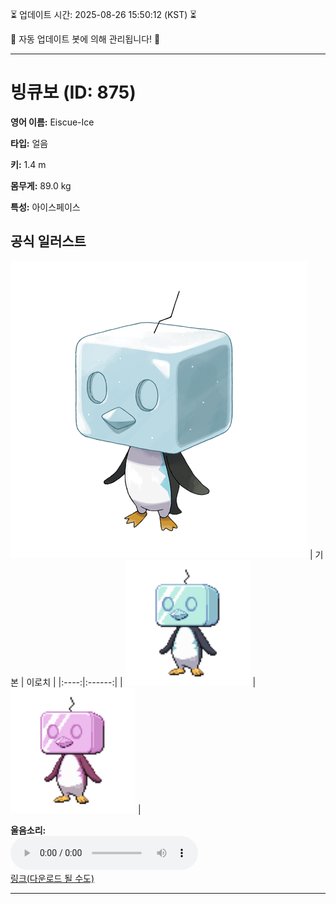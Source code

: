 
⏳ 업데이트 시간: 2025-08-26 15:50:12 (KST) ⏳

🤖 자동 업데이트 봇에 의해 관리됩니다! 🤖

---

# 빙큐보 (ID: 875)
**영어 이름:** Eiscue-Ice

**타입:** 얼음

**키:** 1.4 m

**몸무게:** 89.0 kg

**특성:** 아이스페이스

## 공식 일러스트
![](https://raw.githubusercontent.com/PokeAPI/sprites/master/sprites/pokemon/other/official-artwork/875.png)
| 기본 | 이로치 |
|:----:|:------:|
| <img src="https://raw.githubusercontent.com/PokeAPI/sprites/master/sprites/pokemon/875.png" width="200"> | <img src="https://raw.githubusercontent.com/PokeAPI/sprites/master/sprites/pokemon/shiny/875.png" width="200"> |

**울음소리:**<br><audio controls src="https://raw.githubusercontent.com/PokeAPI/cries/main/cries/pokemon/latest/875.ogg"></audio><br> [링크(다운로드 될 수도)](https://raw.githubusercontent.com/PokeAPI/cries/main/cries/pokemon/latest/875.ogg)


---
